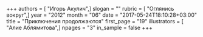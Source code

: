 +++
authors = [ "Игорь Акулич",]
slogan = ""
rubric = [ "Оглянись вокруг",]
year = "2012"
month = "06"
date = "2017-05-24T18:10:28+03:00"
title = "Приключения продолжаются"
first_page = "19"
illustrators = [ "Алие Аблямитова",]
npages = "3"
in_sample = false
+++
